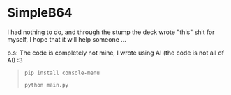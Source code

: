 # SimpleB64
I had nothing to do, and through the stump the deck wrote "this" shit for myself, I hope that it will help someone ...

p.s: The code is completely not mine, I wrote using AI (the code is not all of AI) :3

> ```pip install console-menu```
> 
> ```python main.py```
